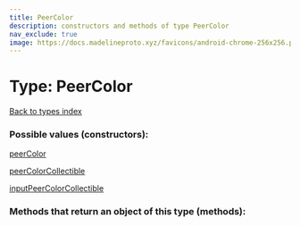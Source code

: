 ```yaml
---
title: PeerColor
description: constructors and methods of type PeerColor
nav_exclude: true
image: https://docs.madelineproto.xyz/favicons/android-chrome-256x256.png
---
```

# Type: PeerColor
[Back to types index](index.html)



### Possible values (constructors):

[peerColor](/API_docs/constructors/peerColor.html)  

[peerColorCollectible](/API_docs/constructors/peerColorCollectible.html)  

[inputPeerColorCollectible](/API_docs/constructors/inputPeerColorCollectible.html)  



### Methods that return an object of this type (methods):



